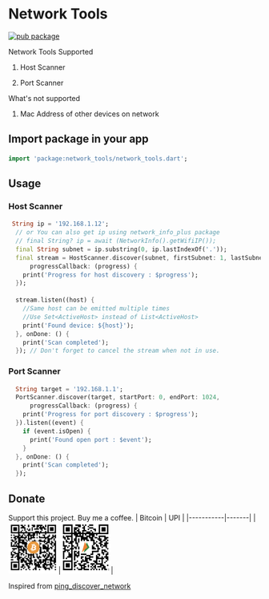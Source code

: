 # Network Tools

[![pub package](https://img.shields.io/pub/v/network_tools.svg)](https://pub.dev/packages/network_tools)

Network Tools Supported

1. Host Scanner

2. Port Scanner

What's not supported

1. Mac Address of other devices on network

## Import package in your app

```dart
import 'package:network_tools/network_tools.dart'; 
```

## Usage

### Host Scanner

```dart
 String ip = '192.168.1.12';
  // or You can also get ip using network_info_plus package
  // final String? ip = await (NetworkInfo().getWifiIP());
  final String subnet = ip.substring(0, ip.lastIndexOf('.'));
  final stream = HostScanner.discover(subnet, firstSubnet: 1, lastSubnet: 50,
      progressCallback: (progress) {
    print('Progress for host discovery : $progress');
  });

  stream.listen((host) {
    //Same host can be emitted multiple times
    //Use Set<ActiveHost> instead of List<ActiveHost>
    print('Found device: ${host}');
  }, onDone: () {
    print('Scan completed');
  }); // Don't forget to cancel the stream when not in use.

```

### Port Scanner

```dart
  String target = '192.168.1.1';
  PortScanner.discover(target, startPort: 0, endPort: 1024,
      progressCallback: (progress) {
    print('Progress for port discovery : $progress');
  }).listen((event) {
    if (event.isOpen) {
      print('Found open port : $event');
    }
  }, onDone: () {
    print('Scan completed');
  });
```

## Donate

Support this project. Buy me a coffee.
|   Bitcoin |   UPI |
|-----------|-------|
|<img src="donation/bitcoin_qr.png" width = "100">|<img src="donation/bhim_upi_qr.png" width = "100">|

Inspired from [ping_discover_network](https://github.com/andrey-ushakov/ping_discover_network)
